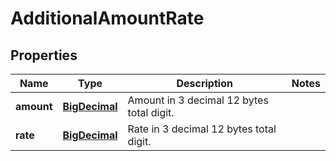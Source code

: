 

# AdditionalAmountRate

## Properties

Name | Type | Description | Notes
------------ | ------------- | ------------- | -------------
**amount** | [**BigDecimal**](BigDecimal.md) | Amount in 3 decimal 12 bytes total digit. | 
**rate** | [**BigDecimal**](BigDecimal.md) | Rate in 3 decimal 12 bytes total digit. | 



